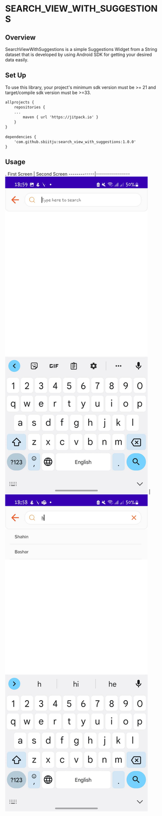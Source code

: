 # SEARCH_VIEW_WITH_SUGGESTIONS

## Overview

SearchViewWithSuggestions is a simple Suggestions Widget from a String dataset that is developed by using Android SDK for getting your desired data easily.

## Set Up

To use this library, your project's minimum sdk version must be >= 21 and target/compile sdk version must be >=33.

    allprojects {
        repositories {
        ...
            maven { url 'https://jitpack.io' }
        }
    }

    dependencies {
        'com.github.sbiitju:search_view_with_suggestions:1.0.0'
    }

## Usage

.
First Screen | Second Screen
-------------|-----------------
![alt text](screenshots/a.jpg "First Screen") | ![alt text](screenshots/b.jpg "Second Screen")
